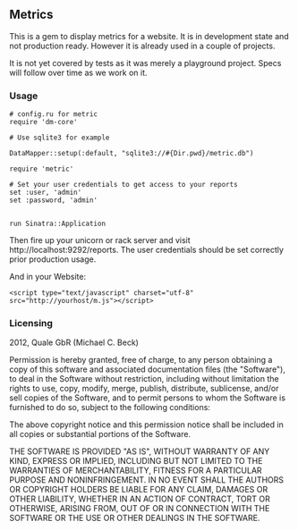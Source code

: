 ## Metrics

This is a gem to display metrics for a website. It is in development state and not production ready. However it is already used in a couple of projects. 

It is not yet covered by tests as it was merely a playground project. Specs will follow over time as we work on it.

### Usage

```
# config.ru for metric
require 'dm-core'

# Use sqlite3 for example

DataMapper::setup(:default, "sqlite3://#{Dir.pwd}/metric.db")

require 'metric'

# Set your user credentials to get access to your reports
set :user, 'admin'
set :password, 'admin'


run Sinatra::Application
```

Then fire up your unicorn or rack server and visit http://localhost:9292/reports. The user credentials should be set correctly prior production usage.

And in your Website:

```
<script type="text/javascript" charset="utf-8" src="http://yourhost/m.js"></script>
```

### Licensing

2012, Quale GbR (Michael C. Beck)

Permission is hereby granted, free of charge, to any person obtaining a copy of this software and associated documentation files (the "Software"), to deal in the Software without restriction, including without limitation the rights to use, copy, modify, merge, publish, distribute, sublicense, and/or sell copies of the Software, and to permit persons to whom the Software is furnished to do so, subject to the following conditions:

The above copyright notice and this permission notice shall be included in all copies or substantial portions of the Software.

THE SOFTWARE IS PROVIDED "AS IS", WITHOUT WARRANTY OF ANY KIND, EXPRESS OR IMPLIED, INCLUDING BUT NOT LIMITED TO THE WARRANTIES OF MERCHANTABILITY, FITNESS FOR A PARTICULAR PURPOSE AND NONINFRINGEMENT. IN NO EVENT SHALL THE AUTHORS OR COPYRIGHT HOLDERS BE LIABLE FOR ANY CLAIM, DAMAGES OR OTHER LIABILITY, WHETHER IN AN ACTION OF CONTRACT, TORT OR OTHERWISE, ARISING FROM, OUT OF OR IN CONNECTION WITH THE SOFTWARE OR THE USE OR OTHER DEALINGS IN THE SOFTWARE.